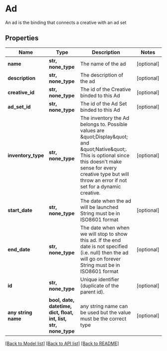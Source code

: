 # Ad

An ad is the binding that connects a creative with an ad set

## Properties
Name | Type | Description | Notes
------------ | ------------- | ------------- | -------------
**name** | **str, none_type** | The name of the ad | [optional] 
**description** | **str, none_type** | The description of the ad | [optional] 
**creative_id** | **str, none_type** | The id of the Creative binded to this Ad | [optional] 
**ad_set_id** | **str, none_type** | The id of the Ad Set binded to this Ad | [optional] 
**inventory_type** | **str, none_type** | The inventory the Ad belongs to. Possible values are \&quot;Display\&quot; and \&quot;Native\&quot;. This is optional since this doesn&#39;t make sense for every creative type but will throw an error if not set for a dynamic creative. | [optional] 
**start_date** | **str, none_type** | The date when the ad will be launched  String must be in ISO8601 format | [optional] 
**end_date** | **str, none_type** | The date when when we will stop to show this ad. If the end date is not specified (i.e. null) then the ad will go on forever  String must be in ISO8601 format | [optional] 
**id** | **str, none_type** | Unique identifier (duplicate of the parent id). | [optional] 
**any string name** | **bool, date, datetime, dict, float, int, list, str, none_type** | any string name can be used but the value must be the correct type | [optional]

[[Back to Model list]](../README.md#documentation-for-models) [[Back to API list]](../README.md#documentation-for-api-endpoints) [[Back to README]](../README.md)


